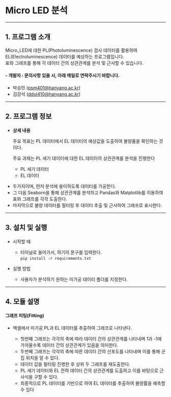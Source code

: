 # Micro LED 분석
---
## 1. 프로그램 소개
Micro_LED에 대한 PL(Photoluminescence) 검사 데이터를 활용하여 EL(Electroluminescence) 데이터를 예상하는 프로그램입니다. \
표와 그래프를 통해 각 데이터 간의 상관관계를 분석 및 근사할 수 있습니다.

#### - 개발자 : 문의사항 있을 시, 아래 메일로 연락주시기 바랍니다.

 - 박승민 (psm401@hanyang.ac.kr)
 - 김강석 (ddol410@hanyang.ac.kr)
---

## 2. 프로그램 정보
 #### 
 + **상세 내용**

     주요 목표는 PL 데이터에서 EL 데이터의 예상값을 도출하여 불량품을 확인하는 것이다.

     주요 과제는 PL 세기 데이터에 대한 EL 데이터의 상관관계를 분석을 진행한다

     - PL 세기 데이터
     - EL 데이터

  - 두가지이며, 먼저 분석에 용이하도록 데이터를 가공한다. 
  - 그 다음 Seaborn을 통해 상관관계를 분석하고 Pandas와 Matplotlib를 이용하여 표와 그래프를 각각 도출한다. 
  - 마지막으로 불량 데이터를 필터링 후 데이터 추출 및 근사하여 그래프로 표시한다.

---

## 3. 설치 및 실행

####
 * 시작할 때
    + 터미널로 들어가서, 하기의 문구를 입력한다.\
 ``pip install -r requirements.txt``


 * 실행 방법
   + 사용자가 분석하기 원하는 미가공 데이터 폴더를 지정한다.

---

## 4. 모듈 설명

#### 그래프 피팅(Fitting)

   * 엑셀에서 미가공 PL과 EL 데이터를 추출하여 그래프로 나타낸다.   
   
       - 첫번째 그래프는 각각의 축에 따라 데이터 간의 상관관계를 나타내며 1과 -1에 가까울수록 데이터 간의 상관관계가 있음을 의미한다.
       - 두번째 그래프는 각각의 축에 따른 데이터 간의 산포도를 나타내며 이를 통해 군집 위치을 알 수 있다.
       - 데이터 값을 필터링 진행한 후 상위 두 그래프를 재도출한다.
       - PL 세기 데이터와 EL 전력 데이터 간의 상관관계를 도출하고 이를 바탕으로 근사식을 구할 수 있다.
       - 최종적으로 PL 데이터를 기반으로 하여 EL 데이터를 추출하여 불량률을 예측할 수 있다

